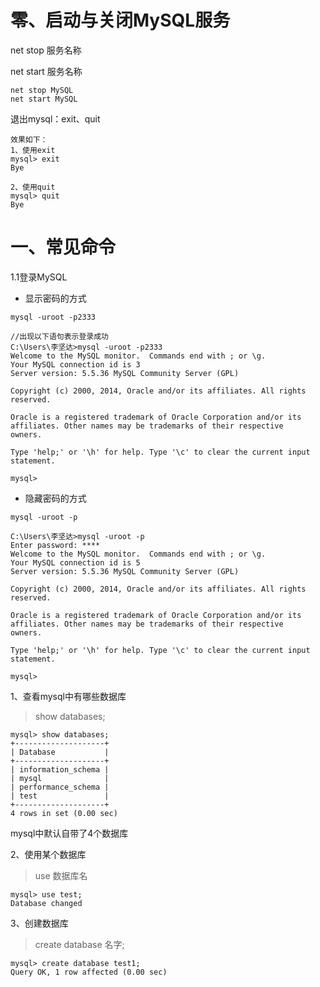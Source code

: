 # 零、启动与关闭MySQL服务

net stop 服务名称

net start 服务名称

```
net stop MySQL
net start MySQL
```

退出mysql：exit、quit

```
效果如下：
1、使用exit
mysql> exit
Bye

2、使用quit
mysql> quit
Bye
```





# 一、常见命令

1.1登录MySQL

* 显示密码的方式

```
mysql -uroot -p2333
```

```
//出现以下语句表示登录成功
C:\Users\李坚达>mysql -uroot -p2333
Welcome to the MySQL monitor.  Commands end with ; or \g.
Your MySQL connection id is 3
Server version: 5.5.36 MySQL Community Server (GPL)

Copyright (c) 2000, 2014, Oracle and/or its affiliates. All rights reserved.

Oracle is a registered trademark of Oracle Corporation and/or its
affiliates. Other names may be trademarks of their respective
owners.

Type 'help;' or '\h' for help. Type '\c' to clear the current input statement.

mysql>
```

* 隐藏密码的方式

```
mysql -uroot -p
```

```
C:\Users\李坚达>mysql -uroot -p
Enter password: ****
Welcome to the MySQL monitor.  Commands end with ; or \g.
Your MySQL connection id is 5
Server version: 5.5.36 MySQL Community Server (GPL)

Copyright (c) 2000, 2014, Oracle and/or its affiliates. All rights reserved.

Oracle is a registered trademark of Oracle Corporation and/or its
affiliates. Other names may be trademarks of their respective
owners.

Type 'help;' or '\h' for help. Type '\c' to clear the current input statement.

mysql>
```



1、查看mysql中有哪些数据库

> show databases;

```
mysql> show databases;
+--------------------+
| Database           |
+--------------------+
| information_schema |
| mysql              |
| performance_schema |
| test               |
+--------------------+
4 rows in set (0.00 sec)
```

mysql中默认自带了4个数据库



2、使用某个数据库

> use 数据库名

```
mysql> use test;
Database changed
```



3、创建数据库

> create database 名字;

```
mysql> create database test1;
Query OK, 1 row affected (0.00 sec)
```

